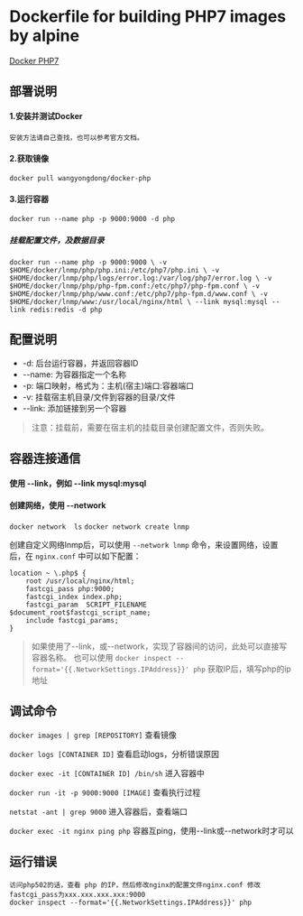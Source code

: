 # Dockerfile for building PHP7 images by alpine
[Docker PHP7](https://github.com/wangyongdong/docker-alpine/tree/master/php)

## 部署说明


#### 1.安装并测试Docker
    安装方法请自己查找，也可以参考官方文档。


#### 2.获取镜像

`docker pull wangyongdong/docker-php`


#### 3.运行容器

`docker run --name php -p 9000:9000 -d php`


##### 挂载配置文件，及数据目录

`docker run --name php -p 9000:9000 \
-v $HOME/docker/lnmp/php/php.ini:/etc/php7/php.ini \
-v $HOME/docker/lnmp/php/logs/error.log:/var/log/php7/error.log \
-v $HOME/docker/lnmp/php/php-fpm.conf:/etc/php7/php-fpm.conf \
-v $HOME/docker/lnmp/php/www.conf:/etc/php7/php-fpm.d/www.conf \
-v $HOME/docker/lnmp/www:/usr/local/nginx/html \
--link mysql:mysql --link redis:redis -d php`


## 配置说明

 - -d: 后台运行容器，并返回容器ID
 - --name: 为容器指定一个名称
 - -p: 端口映射，格式为：主机(宿主)端口:容器端口
 - -v: 挂载宿主机目录/文件到容器的目录/文件
 - --link: 添加链接到另一个容器

> 注意：挂载前，需要在宿主机的挂载目录创建配置文件，否则失败。


## 容器连接通信


#### 使用 --link，例如 --link mysql:mysql


#### 创建网络，使用 --network

`docker network  ls`
`docker network create lnmp`

创建自定义网络lnmp后，可以使用 `--network lnmp` 命令，来设置网络，设置后，在 `nginx.conf` 中可以如下配置：


```apacheconfig
location ~ \.php$ {
    root /usr/local/nginx/html;
    fastcgi_pass php:9000; 
    fastcgi_index index.php;
    fastcgi_param  SCRIPT_FILENAME  $document_root$fastcgi_script_name;
    include fastcgi_params;
} 
```


> 如果使用了--link，或--network，实现了容器间的访问，此处可以直接写容器名称。
> 也可以使用 `docker inspect --format='{{.NetworkSettings.IPAddress}}' php` 获取IP后，填写php的ip地址


## 调试命令

`docker images | grep [REPOSITORY]` 查看镜像

`docker logs [CONTAINER ID]` 查看启动logs，分析错误原因

`docker exec -it [CONTAINER ID] /bin/sh` 进入容器中

`docker run -it -p 9000:9000 [IMAGE]` 查看执行过程

`netstat -ant | grep 9000` 进入容器后，查看端口

`docker exec -it nginx ping php` 容器互ping，使用--link或--network时才可以


## 运行错误

    访问php502的话，查看 php 的IP，然后修改nginx的配置文件nginx.conf 修改fastcgi_pass为xxx.xxx.xxx.xxx:9000
    docker inspect --format='{{.NetworkSettings.IPAddress}}' php
